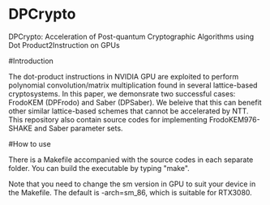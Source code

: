 # DPCrypto
DPCrypto: Acceleration of Post-quantum Cryptographic Algorithms using Dot Product2Instruction on GPUs

#Introduction

The dot-product instructions in NVIDIA GPU are exploited to perform polynomial convolution/matrix multiplication found in several lattice-based cryptosystems. In this paper, we demonsrate two successful cases: FrodoKEM (DPFrodo) and Saber (DPSaber). We beleive that this can benefit other similar lattice-based schemes that cannot be accelerated by NTT. This repository also contain source codes for implementing FrodoKEM976-SHAKE and Saber parameter sets.

#How to use

There is a Makefile accompanied with the source codes in each separate folder. You can build the executable by typing "make".

Note that you need to change the sm version in GPU to suit your device in the Makefile. The default is -arch=sm_86, which is suitable for RTX3080.



